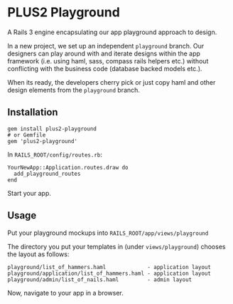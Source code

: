 # PLUS2 Playground

A Rails 3 engine encapsulating our app playground approach to design.

In a new project, we set up an independent `playground` branch. Our designers can play around with and iterate designs within the app framework (i.e. using haml, sass, compass rails helpers etc.) without conflicting with the business code (database backed models etc.).

When its ready, the developers cherry pick or just copy haml and other design elements from the `playground` branch.

## Installation

    gem install plus2-playground
    # or Gemfile
    gem 'plus2-playground'

In `RAILS_ROOT/config/routes.rb`:

    YourNewApp::Application.routes.draw do
      add_playground_routes
    end

Start your app.
    
## Usage

Put your playground mockups into `RAILS_ROOT/app/views/playground`

The directory you put your templates in (under `views/playground`) chooses the layout as follows:

    playground/list_of_hammers.haml             - application layout
    playground/application/list_of_hammers.haml - application layout
    playground/admin/list_of_nails.haml         - admin layout

Now, navigate to your app in a browser.

